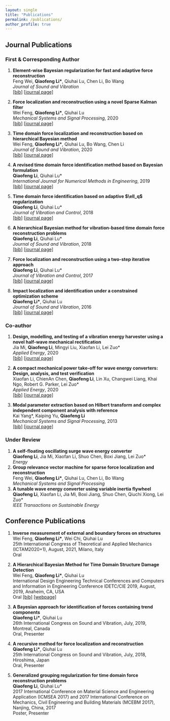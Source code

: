 ```yaml
---
layout: single
title: "Publications"
permalink: /publications/
author_profile: true
---
```


<!-- the styles -->
<style>

div.noshow { display: none; }
div.bibtex {
  margin-right: 0%;
  margin-top: 1.2em;
  margin-bottom: 1.3em;
  border: 1px solid silver;
  padding: 0.3em 0.5em;
  background: #eeeeee;
}
div.bibtex pre { font-size: 75%; overflow: auto;  width: 100%; }
</style>


<!-- the scripts -->
<script>
function toggleBibtex(articleid) {
  var bib = document.getElementById('bib_'+articleid);
  if (bib) {
    if(bib.className.indexOf('bibtex') != -1) {
    bib.className.indexOf('noshow') == -1?bib.className = 'bibtex noshow':bib.className = 'bibtex';
    }
  } else {
    return;
  }
}
</script>



## Journal Publications

### First & Corresponding Author
<ol>

<li>
<p>
<b>Element-wise Bayesian regularization for fast and adaptive force reconstruction</b><br>
Feng Wei, <b>Qiaofeng Li*</b>, Qiuhai Lu, Chen Li, Bo Wang<br>
<i>Journal of Sound and Vibration</i> <br>
<a href="javascript:toggleBibtex('Feng2020Element')" class="textlink">[bib]</a>
<a href="https://doi.org/10.1016/j.jsv.2020.115713" class="textlink" target="_blank">[journal page]</a>
</p>

<div id="bib_Feng2020Element" class="bibtex noshow">
<pre>
@article{Feng2020Element,
   author = {Feng, Wei and Li, Qiaofeng and Lu, Qiuhai and Li, Chen and Wang, Bo},
   title = {Element-wise Bayesian regularization for fast and adaptive force reconstruction},
   journal = {Journal of Sound and Vibration},
   ISSN = {0022460X},
   DOI = {10.1016/j.jsv.2020.115713},
   year = {2020},
   type = {Journal Article}
}
</pre></div>
</li>

<li>
<p> 
<b>Force localization and reconstruction using a novel Sparse Kalman filter</b><br>
Wei Feng, <b>Qiaofeng Li*</b>, Qiuhai Lu<br>
<i>Mechanical Systems and Signal Processing</i>, 2020<br>
<a href="javascript:toggleBibtex('Feng2020Force')" class="textlink">[bib]</a>
<a href="https://doi.org/10.1016/j.ymssp.2020.106890" class="textlink" target="_blank">[journal page]</a>
</p>

<div id="bib_Feng2020Force" class="bibtex noshow">
<pre>
@article{Feng2020Force,
   author = {Feng, Wei and Li, Qiaofeng and Lu, Qiuhai},
   title = {Force localization and reconstruction based on a novel sparse {K}alman filter},
   journal = {Mechanical Systems and Signal Processing},
   DOI = {10.1016/j.ymssp.2020.106890},
   year = {2020},
   type = {Journal Article}
}
</pre></div>
</li>

<li>
<p>
<b>Time domain force localization and reconstruction based on hierarchical Bayesian method</b><br>
Wei Feng, <b>Qiaofeng Li*</b>, Qiuhai Lu, Bo Wang, Chen Li<br>
<i>Journal of Sound and Vibration</i>, 2020<br>
<a href="javascript:toggleBibtex('Feng2020Time')" class="textlink">[bib]</a>
<a href="https://doi.org/10.1016/j.jsv.2020.115222" class="textlink" target="_blank">[journal page]</a>
</p>

<div id="bib_Feng2020Time" class="bibtex noshow">
<pre>
@article{Feng2020Time,
   author = {Feng, Wei and Li, Qiaofeng and Lu, Qiuhai and Wang, Bo and Li, Chen},
   title = {Time domain force localization and reconstruction based on hierarchical {B}ayesian method},
   journal = {Journal of Sound and Vibration},
   volume = {472},
   ISSN = {0022460X},
   DOI = {10.1016/j.jsv.2020.115222},
   year = {2020},
   type = {Journal Article}
}
</pre></div>
</li>

<li>
<p>
<b>A revised time domain force identification method based on Bayesian formulation</b><br>
<b>Qiaofeng Li</b>, Qiuhai Lu*<br>
<i>International Journal for Numerical Methods in Engineering</i>, 2019<br>
<a href="javascript:toggleBibtex('Li2019Revised')" class="textlink">[bib]</a>
<a href="https://doi.org/10.1002/nme.6019" class="textlink" target="_blank">[journal page]</a>
</p>

<div id="bib_Li2019Revised" class="bibtex noshow">
<pre>
@article{Li2019Revised,
   author = {Li, Qiaofeng and Lu, Qiuhai},
   title = {A revised time domain force identification method based on {B}ayesian formulation},
   journal = {International Journal for Numerical Methods in Engineering},
   volume = {118},
   number = {7},
   pages = {411-431},
   DOI = {10.1002/nme.6019},
   year = {2019},
   type = {Journal Article}
}
</pre></div>
</li>


<li>
<p>
<b>Time domain force identification based on adaptive $\ell_q$ regularization</b><br>
<b>Qiaofeng Li</b>, Qiuhai Lu*<br>
<i>Journal of Vibration and Control</i>, 2018<br>
<a href="javascript:toggleBibtex('Li2018Time')" class="textlink">[bib]</a>
<a href="https://doi.org/10.1177/1077546318761968" class="textlink" target="_blank">[journal page]</a>
</p>

<div id="bib_Li2018Time" class="bibtex noshow">
<pre>
@article{Li2018Time,
   author = {Li, Qiaofeng and Lu, Qiuhai},
   title = {Time domain force identification based on adaptive $\ell_q$ regularization},
   journal = {Journal of Vibration and Control},
   volume = {24},
   number = {23},
   pages = {5610-5626},
   DOI = {10.1177/1077546318761968},
   year = {2018},
   type = {Journal Article}
}
</pre></div>
</li>

<li>
<p>
<b>A hierarchical Bayesian method for vibration-based time domain force reconstruction problems</b><br>
<b>Qiaofeng Li</b>, Qiuhai Lu*<br>
<i>Journal of Sound and Vibration</i>, 2018<br>
<a href="javascript:toggleBibtex('Li2018Hierarchical')" class="textlink">[bib]</a>
<a href="https://doi.org/10.1016/j.jsv.2018.01.052" class="textlink" target="_blank">[journal page]</a>
</p>

<div id="bib_Li2018Hierarchical" class="bibtex noshow">
<pre>
@article{Li2018Hierarchical,
   author = {Li, Qiaofeng and Lu, Qiuhai},
   title = {A hierarchical {B}ayesian method for vibration-based time domain force reconstruction problems},
   journal = {Journal of Sound and Vibration},
   volume = {421},
   pages = {190-204},
   ISSN = {0022460X},
   DOI = {10.1016/j.jsv.2018.01.052},
   year = {2018},
   type = {Journal Article}
}
</pre></div>
</li>

<li>
<p>
<b>Force localization and reconstruction using a two-step iterative approach</b><br>
<b>Qiaofeng Li</b>, Qiuhai Lu*<br>
<i>Journal of Vibration and Control</i>, 2017<br>
<a href="javascript:toggleBibtex('Li2017Force')" class="textlink">[bib]</a>
<a href="https://doi.org/10.1177/1077546317713366" class="textlink" target="_blank">[journal page]</a>
</p>

<div id="bib_Li2017Force" class="bibtex noshow">
<pre>
@article{Li2017Force,
   author = {Li, Qiaofeng and Lu, Qiuhai},
   title = {Force localization and reconstruction using a two-step iterative approach},
   journal = {Journal of Vibration and Control},
   volume = {24},
   number = {17},
   pages = {3830-3841},
   DOI = {10.1177/1077546317713366},
   year = {2017},
   type = {Journal Article}
}
</pre></div>
</li>


<li>
<p>
<b>Impact localization and identification under a constrained optimization scheme</b><br>
<b>Qiaofeng Li*</b>, Qiuhai Lu<br>
<i>Journal of Sound and Vibration</i>, 2016<br>
<a href="javascript:toggleBibtex('Li2016Impact')" class="textlink">[bib]</a>
<a href="https://doi.org/10.1016/j.jsv.2015.12.010" class="textlink" target="_blank">[journal page]</a>
</p>

<div id="bib_Li2016Impact" class="bibtex noshow">
<pre>
@article{Li2016Impact,
   author = {Li, Qiaofeng and Lu, Qiuhai},
   title = {Impact localization and identification under a constrained optimization scheme},
   journal = {Journal of Sound and Vibration},
   volume = {366},
   pages = {133-148},
   ISSN = {0022460X},
   DOI = {10.1016/j.jsv.2015.12.010},
   year = {2016},
   type = {Journal Article}
}
</pre></div>
</li>

</ol>

### Co-author
<ol>

<li>
<p>
<b>Design, modelling, and testing of a vibration energy harvester using a novel half-wave mechanical rectification</b><br>
Jia Mi, <b>Qiaofeng Li</b>, Mingyi Liu, Xiaofan Li, Lei Zuo*<br>
<i>Applied Energy</i>, 2020<br>
<a href="javascript:toggleBibtex('Jia2020Design')" class="textlink">[bib]</a>
<a href="https://doi.org/10.1016/j.apenergy.2020.115726" class="textlink" target="_blank">[journal page]</a>
</p>

<div id="bib_Jia2020Design" class="bibtex noshow">
<pre>
@article{Jia2020Design,
   author = {Mi, Jia and Li, Qiaofeng and Liu, Mingyi and Li, Xiaofan and Zuo, Lei},
   title = {Design, modelling, and testing of a vibration energy harvester using a novel half-wave mechanical rectification},
   journal = {Applied Energy},
   volume = {279},
   ISSN = {03062619},
   DOI = {10.1016/j.apenergy.2020.115726},
   year = {2020},
   type = {Journal Article}
}
</pre></div>
</li>

<li>
<p>
<b>A compact mechanical power take-off for wave energy converters: Design, analysis, and test verification</b><br>
Xiaofan Li, ChienAn Chen, <b>Qiaofeng Li</b>, Lin Xu, Changwei Liang, Khai Ngo, Robert G. Parker, Lei Zuo*<br>
<i>Applied Energy</i>, 2020<br>
<a href="javascript:toggleBibtex('Li2020Compact')" class="textlink">[bib]</a>
<a href="https://doi.org/10.1016/j.apenergy.2020.115459" class="textlink" target="_blank">[journal page]</a>
</p>

<div id="bib_Li2020Compact" class="bibtex noshow">
<pre>
@article{Li2020Compact,
   author = {Li, Xiaofan and Chen, ChienAn and Li, Qiaofeng and Xu, Lin and Liang, Changwei and Ngo, Khai and Parker, Robert G. and Zuo, Lei},
   title = {A compact mechanical power take-off for wave energy converters: Design, analysis, and test verification},
   journal = {Applied Energy},
   volume = {278},
   ISSN = {03062619},
   DOI = {10.1016/j.apenergy.2020.115459},
   year = {2020},
   type = {Journal Article}
}
</pre></div>
</li>

<li>
<p> 
<b>Modal parameter extraction based on Hilbert transform and complex independent component analysis with reference</b><br>
Kai Yang*, Kaiping Yu, <b>Qiaofeng Li</b><br>
<i>Mechanical Systems and Signal Processing</i>, 2013<br>
<a href="javascript:toggleBibtex('Yang2013Modal')" class="textlink">[bib]</a>
<a href="https://doi.org/10.1016/j.ymssp.2013.05.003" class="textlink" target="_blank">[journal page]</a>
</p>

<div id="bib_Yang2013Modal" class="bibtex noshow">
<pre>
@article{Yang2013Modal,
   author = {Yang, Kai and Yu, Kaiping and Li, Qiaofeng},
   title = {Modal parameter extraction based on {H}ilbert transform and complex independent component analysis with reference},
   journal = {Mechanical Systems and Signal Processing},
   volume = {40},
   number = {1},
   pages = {257-268},
   ISSN = {08883270},
   DOI = {10.1016/j.ymssp.2013.05.003},
   year = {2013},
   type = {Journal Article}
}
</pre></div>
</li>

</ol>

### Under Review
<ol>
<li>
<b>A self-floating oscillating surge wave energy converter</b><br>
<b>Qiaofeng Li</b>, Jia Mi, Xiaofan Li, Shuo Chen, Boxi Jiang, Lei Zuo*<br>
<i>Energy</i>
</li>

<li>
<b>Group relevance vector machine for sparse force localization and reconstruction</b><br>
Feng Wei, <b>Qiaofeng Li*</b>, Qiuhai Lu, Chen Li, Bo Wang<br>
<i>Mechanical Systems and Signal Processing</i>
</li>

<li>
<b>A tunable wave energy converter using variable inertia flywheel</b><br>
<b>Qiaofeng Li</b>, Xiaofan Li, Jia Mi, Boxi Jiang, Shuo Chen, Qiuchi Xiong, Lei Zuo*<br>
<i>IEEE Transactions on Sustainable Energy</i>
</li>
</ol>

## Conference Publications
<ol>

<li>
<p>
<b>Inverse measurement of external and boundary forces on structures</b><br>
Wei Feng, <b>Qiaofeng Li*</b>, Wei Chi, Qiuhai Lu<br>
25th International Congress of Theoretical and Applied Mechanics (ICTAM2020+1), August, 2021, Milano, Italy<br>
Oral
</p>
</li>


<li>
<p>
<b>A Hierarchical Bayesian Method for Time Domain Structure Damage Detection</b><br>
Wei Feng, <b>Qiaofeng Li*</b>, Qiuhai Lu<br>
International Design Engineering Technical Conferences and Computers and Information in Engineering Conference IDETC/CIE 2019, August, 2019, Anaheim, CA, USA<br>
Oral 
<a href="javascript:toggleBibtex('Feng2019Hierarchical_C')" class="textlink">[bib]</a>
<a href="https://asmedigitalcollection.asme.org/IDETC-CIE/proceedings-abstract/IDETC-CIE2019/59285/V008T10A052/1070270" class="textlink" target="_blank">[webpage]</a>
</p>

<div id="bib_Feng2019Hierarchical_C" class="bibtex noshow">
<pre>
@proceedings{10.1115/DETC2019-97026,
    author = {Feng, Wei and Li, Qiaofeng and Lu, Qiuhai},
    title = "{A {H}ierarchical {B}ayesian {M}ethod for {T}ime {D}omain {S}tructure {D}amage {D}etection}",
    volume = {Volume 8: 31st Conference on Mechanical Vibration and Noise},
    series = {International Design Engineering Technical Conferences and Computers and Information in Engineering Conference},
    year = {2019},
    month = {08},
    doi = {10.1115/DETC2019-97026},
    url = {https://doi.org/10.1115/DETC2019-97026},
    note = {V008T10A052},
    eprint = {https://asmedigitalcollection.asme.org/IDETC-CIE/proceedings-pdf/IDETC-CIE2019/59285/V008T10A052/6454411/v008t10a052-detc2019-97026.pdf},
}
</pre></div>
</li>


<li>
<p>
<b>A Bayesian approach for identification of forces containing trend components</b><br>
<b>Qiaofeng Li*</b>, Qiuhai Lu<br>
26th International Congress on Sound and Vibration, July, 2019, Montreal, Canada<br>
Oral, Presenter
</p>
</li>


<li>
<p>
<b>A recursive method for force localization and reconstruction</b><br>
<b>Qiaofeng Li*</b>, Qiuhai Lu<br>
25th International Congress on Sound and Vibration, July, 2018, Hiroshima, Japan<br>
Oral, Presenter
</p>
</li>

<li>
<p>
<b>Generalized grouping regularization for time domain force reconstruction problems</b><br>
<b>Qiaofeng Li</b>, Qiuhai Lu*<br>
2017 International Conference on Material Science and Engineering Application (ICMSEA 2017) and 2017 International Conference on Mechanics, Civil Engineering and Building Materials (MCEBM 2017), Nanjing, China, 2017<br>
Poster, Presenter
</p>
</li>

</ol>
